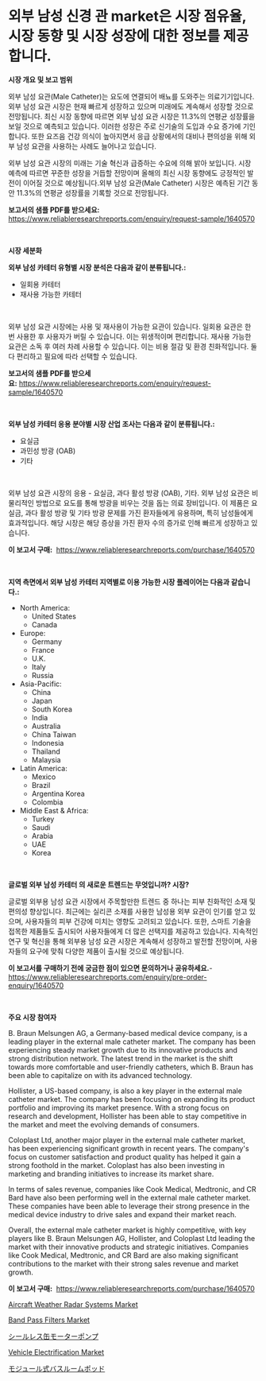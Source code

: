 <p><h1>외부 남성 신경 관 market은 시장 점유율, 시장 동향 및 시장 성장에 대한 정보를 제공합니다.</h1></p><p><strong>시장 개요 및 보고 범위</strong></p>
<p><p>외부 남성 요관(Male Catheter)는 요도에 연결되어 배뇨를 도와주는 의료기기입니다. 외부 남성 요관 시장은 현재 빠르게 성장하고 있으며 미래에도 계속해서 성장할 것으로 전망됩니다. 최신 시장 동향에 따르면 외부 남성 요관 시장은 11.3%의 연평균 성장률을 보일 것으로 예측되고 있습니다. 이러한 성장은 주로 신기술의 도입과 수요 증가에 기인합니다. 또한 요즈음 건강 의식이 높아지면서 응급 상황에서의 대비나 편의성을 위해 외부 남성 요관을 사용하는 사례도 늘어나고 있습니다.</p><p>외부 남성 요관 시장의 미래는 기술 혁신과 급증하는 수요에 의해 밝아 보입니다. 시장 예측에 따르면 꾸준한 성장을 거듭할 전망이며 올해의 최신 시장 동향에도 긍정적인 발전이 이어질 것으로 예상됩니다.외부 남성 요관(Male Catheter) 시장은 예측된 기간 동안 11.3%의 연평균 성장률을 기록할 것으로 전망됩니다.</p></p>
<p><strong>보고서의 샘플 PDF를 받으세요:</strong> <a href="https://www.reliableresearchreports.com/enquiry/request-sample/1640570">https://www.reliableresearchreports.com/enquiry/request-sample/1640570</a></p>
<p>&nbsp;</p>
<p><strong>시장 세분화</strong></p>
<p><strong>외부 남성 카테터 유형별 시장 분석은 다음과 같이 분류됩니다.:</strong></p>
<p><ul><li>일회용 카테터</li><li>재사용 가능한 카테터</li></ul></p>
<p>&nbsp;</p>
<p><p>외부 남성 요관 시장에는 사용 및 재사용이 가능한 요관이 있습니다. 일회용 요관은 한 번 사용한 후 사용자가 버릴 수 있습니다. 이는 위생적이며 편리합니다. 재사용 가능한 요관은 소독 후 여러 차례 사용할 수 있습니다. 이는 비용 절감 및 환경 친화적입니다. 둘 다 편리하고 필요에 따라 선택할 수 있습니다.</p></p>
<p><strong>보고서의 샘플 PDF를 받으세요:</strong>&nbsp;<a href="https://www.reliableresearchreports.com/enquiry/request-sample/1640570">https://www.reliableresearchreports.com/enquiry/request-sample/1640570</a></p>
<p>&nbsp;</p>
<p><strong> 외부 남성 카테터 응용 분야별 시장 산업 조사는 다음과 같이 분류됩니다.:</strong></p>
<p><ul><li>요실금</li><li>과민성 방광 (OAB)</li><li>기타</li></ul></p>
<p>&nbsp;</p>
<p><p>외부 남성 요관 시장의 응용 - 요실금, 과다 활성 방광 (OAB), 기타. 외부 남성 요관은 비물리적인 방법으로 요도를 통해 방광을 비우는 것을 돕는 의료 장비입니다. 이 제품은 요실금, 과다 활성 방광 및 기타 방광 문제를 가진 환자들에게 유용하며, 특히 남성들에게 효과적입니다. 해당 시장은 해당 증상을 가진 환자 수의 증가로 인해 빠르게 성장하고 있습니다.</p></p>
<p><strong>이 보고서 구매:</strong>&nbsp; <a href="https://www.reliableresearchreports.com/purchase/1640570">https://www.reliableresearchreports.com/purchase/1640570</a></p>
<p>&nbsp;</p>
<p><strong>지역 측면에서 외부 남성 카테터 지역별로 이용 가능한 시장 플레이어는 다음과 같습니다.:</strong></p>
<p><ul>
    <li>
        North America:
        <ul>
            <li>United States</li>
            <li>Canada</li>
        </ul>
    </li>
    <li>
        Europe:
        <ul>
            <li>Germany</li>
            <li>France</li>
            <li>U.K.</li>
            <li>Italy</li>
            <li>Russia</li>
        </ul>
    </li>
    <li>
        Asia-Pacific:
        <ul>
            <li>China</li>
            <li>Japan</li>
            <li>South Korea</li>
            <li>India</li>
            <li>Australia</li>
            <li>China Taiwan</li>
            <li>Indonesia</li>
            <li>Thailand</li>
            <li>Malaysia</li>
        </ul>
    </li>
    <li>
        Latin America:
        <ul>
            <li>Mexico</li>
            <li>Brazil</li>
            <li>Argentina Korea</li>
            <li>Colombia</li>
        </ul>
    </li>
    <li>
        Middle East & Africa:
        <ul>
            <li>Turkey</li>
            <li>Saudi</li>
            <li>Arabia</li>
            <li>UAE</li>
            <li>Korea</li>
        </ul>
    </li>
    </ul></p>
<p>&nbsp;</p>
<p><strong>글로벌 외부 남성 카테터 의 새로운 트렌드는 무엇입니까? 시장?</strong></p>
<p><p>글로벌 외부용 남성 요관 시장에서 주목할만한 트렌드 중 하나는 피부 친화적인 소재 및 편의성 향상입니다. 최근에는 실리콘 소재를 사용한 남성용 외부 요관이 인기를 얻고 있으며, 사용자들의 피부 건강에 미치는 영향도 고려되고 있습니다. 또한, 스마트 기술을 접목한 제품들도 출시되어 사용자들에게 더 많은 선택지를 제공하고 있습니다. 지속적인 연구 및 혁신을 통해 외부용 남성 요관 시장은 계속해서 성장하고 발전할 전망이며, 사용자들의 요구에 맞춰 다양한 제품이 출시될 것으로 예상됩니다.</p></p>
<p><strong>이 보고서를 구매하기 전에 궁금한 점이 있으면 문의하거나 공유하세요.</strong>- <a href="https://www.reliableresearchreports.com/enquiry/pre-order-enquiry/1640570">https://www.reliableresearchreports.com/enquiry/pre-order-enquiry/1640570</a></p>
<p>&nbsp;</p>
<p><strong>주요 시장 참여자</strong></p>
<p><p>B. Braun Melsungen AG, a Germany-based medical device company, is a leading player in the external male catheter market. The company has been experiencing steady market growth due to its innovative products and strong distribution network. The latest trend in the market is the shift towards more comfortable and user-friendly catheters, which B. Braun has been able to capitalize on with its advanced technology.</p><p>Hollister, a US-based company, is also a key player in the external male catheter market. The company has been focusing on expanding its product portfolio and improving its market presence. With a strong focus on research and development, Hollister has been able to stay competitive in the market and meet the evolving demands of consumers.</p><p>Coloplast Ltd, another major player in the external male catheter market, has been experiencing significant growth in recent years. The company's focus on customer satisfaction and product quality has helped it gain a strong foothold in the market. Coloplast has also been investing in marketing and branding initiatives to increase its market share.</p><p>In terms of sales revenue, companies like Cook Medical, Medtronic, and CR Bard have also been performing well in the external male catheter market. These companies have been able to leverage their strong presence in the medical device industry to drive sales and expand their market reach.</p><p>Overall, the external male catheter market is highly competitive, with key players like B. Braun Melsungen AG, Hollister, and Coloplast Ltd leading the market with their innovative products and strategic initiatives. Companies like Cook Medical, Medtronic, and CR Bard are also making significant contributions to the market with their strong sales revenue and market growth.</p></p>
<p><strong>이 보고서 구매:</strong>&nbsp;&nbsp;<a href="https://www.reliableresearchreports.com/purchase/1640570">https://www.reliableresearchreports.com/purchase/1640570</a></p>
<p><p><a href="https://view.publitas.com/reportprime-1/aircraft-weather-radar-systems-market-research-report-provides-thorough-industry-overview-which-offers-an-in-depth-analysis-of-product-trends-and-new-market-divisions/">Aircraft Weather Radar Systems Market</a></p><p><a href="https://github.com/fiixsa/Market-Research-Report-List-2/blob/main/band-pass-filters-market.md">Band Pass Filters Market</a></p><p><a href="https://medium.com/@evekerluke2023/%E3%82%B7%E3%83%BC%E3%83%AB%E3%83%AC%E3%82%B9%E7%BC%B6%E3%83%A2%E3%83%BC%E3%82%BF%E3%83%BC%E3%83%9D%E3%83%B3%E3%83%97%E5%B8%82%E5%A0%B4%E3%81%AE%E3%83%88%E3%83%AC%E3%83%B3%E3%83%89%E3%81%A8%E5%B8%82%E5%A0%B4%E5%88%86%E6%9E%90%E3%81%AF2024%E5%B9%B4%E3%81%8B%E3%82%892031%E5%B9%B4%E3%81%BE%E3%81%A7%E3%81%AE%E4%BA%88%E6%B8%AC%E3%81%A7%E3%81%99-bd5a4551cd00">シールレス缶モーターポンプ</a></p><p><a href="https://issuu.com/reportprime-2/docs/vehicle-electrification-market-size-2030.pptx">Vehicle Electrification Market</a></p><p><a href="https://medium.com/@munroco657/%E3%83%A2%E3%82%B8%E3%83%A5%E3%83%A9%E3%83%BC%E5%8C%96%E3%81%95%E3%82%8C%E3%81%9F%E3%83%90%E3%82%B9%E3%83%AB%E3%83%BC%E3%83%A0%E3%83%9D%E3%83%83%E3%83%89%E3%81%AE%E5%B8%82%E5%A0%B4%E5%88%86%E6%9E%90%E3%81%A82024%E5%B9%B4%E3%81%8B%E3%82%892031%E5%B9%B4%E3%81%BE%E3%81%A7%E3%81%AE%E6%9C%9F%E9%96%93%E3%81%AE%E8%A6%8F%E6%A8%A1%E4%BA%88%E6%B8%AC-c1f4157af48b">モジュール式バスルームポッド</a></p></p>

